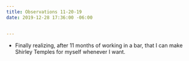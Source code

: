 ```yaml
---
title: Observations 11-20-19
date: 2019-12-28 17:36:00 -06:00


---
```


- Finally realizing, after 11 months of working in a bar, that I can make Shirley Temples for myself whenever I want.